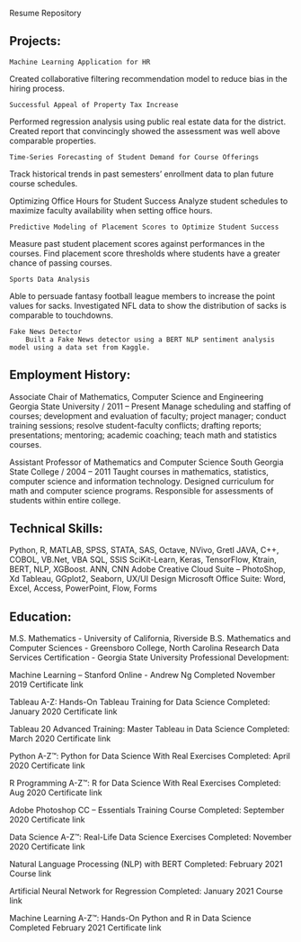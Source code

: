 Resume Repository

## Projects:
	Machine Learning Application for HR
Created collaborative filtering recommendation model to reduce bias in the hiring process.

	Successful Appeal of Property Tax Increase
Performed regression analysis using public real estate data for the district.  Created report that convincingly showed the assessment was well above comparable properties.  

	Time-Series Forecasting of Student Demand for Course Offerings
Track historical trends in past semesters’ enrollment data to plan future course schedules.
	
Optimizing Office Hours for Student Success
Analyze student schedules to maximize faculty availability when setting office hours.

	Predictive Modeling of Placement Scores to Optimize Student Success
Measure past student placement scores against performances in the courses.  Find placement score thresholds where students have a greater chance of passing courses.

	Sports Data Analysis
Able to persuade fantasy football league members to increase the point values for sacks.  Investigated NFL data to show the distribution of sacks is comparable to touchdowns.

	Fake News Detector
		Built a Fake News detector using a BERT NLP sentiment analysis model using a data set from Kaggle.

## Employment History:
Associate Chair of Mathematics, Computer Science and Engineering              Georgia State University /  2011 – Present
Manage scheduling and staffing of courses; development and evaluation of faculty; project manager; conduct training sessions; resolve student-faculty conflicts; drafting reports; presentations; mentoring; academic coaching; teach math and statistics courses.

Assistant Professor of Mathematics and Computer Science     	              South Georgia State College /  2004 – 2011
	Taught courses in mathematics, statistics, computer science and information technology.
	Designed curriculum for math and computer science programs.
	Responsible for assessments of students within entire college.

## Technical Skills:
Python, R, MATLAB, SPSS, STATA, SAS, Octave, NVivo, Gretl
JAVA, C++, COBOL, VB.Net, VBA
SQL, SSIS
SciKit-Learn, Keras, TensorFlow, Ktrain, BERT, NLP, XGBoost. ANN, CNN
Adobe Creative Cloud Suite – PhotoShop, Xd
Tableau, GGplot2, Seaborn, UX/UI Design
Microsoft Office Suite: Word, Excel, Access, PowerPoint, Flow, Forms

## Education:
M.S. Mathematics - University of California, Riverside
B.S. Mathematics and Computer Sciences - Greensboro College, North Carolina 
Research Data Services Certification - Georgia State University
Professional Development:

Machine Learning – Stanford Online - Andrew Ng
Completed November 2019
Certificate link

Tableau A-Z: Hands-On Tableau Training for Data Science
Completed: January 2020
Certificate link 
 
Tableau 20 Advanced Training: Master Tableau in Data Science
Completed: March 2020
Certificate link

Python A-Z™: Python for Data Science With Real Exercises
Completed: April 2020
Certificate link

R Programming A-Z™: R for Data Science With Real Exercises
Completed: Aug 2020
Certificate link

Adobe Photoshop CC – Essentials Training Course
Completed: September 2020
Certificate link

Data Science A-Z™: Real-Life Data Science Exercises
Completed: November 2020
Certificate link

Natural Language Processing (NLP) with BERT
Completed: February 2021
Course link

Artificial Neural Network for Regression
Completed: January 2021
Course link

Machine Learning A-Z™: Hands-On Python and R in Data Science
Completed February 2021
Certificate link
